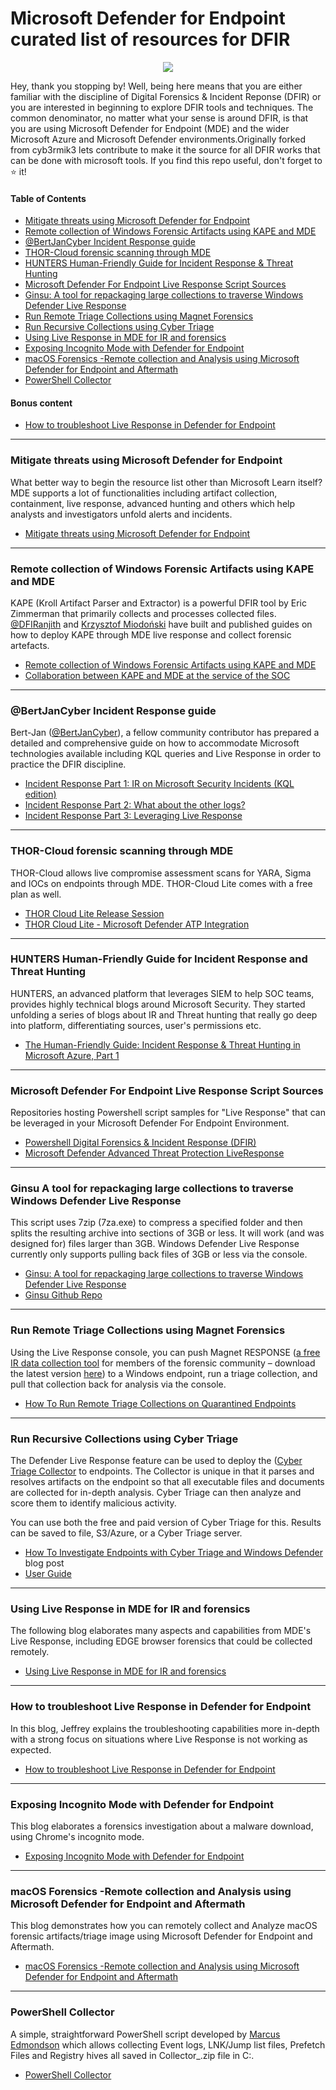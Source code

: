 # Microsoft Defender for Endpoint curated list of resources for DFIR

<p align="center">
  <img src="https://images2.imgbox.com/94/d2/6Jd7QaSP_o.jpg">
</p>

Hey, thank you stopping by! Well, being here means that you are either familiar with the discipline of Digital Forensics & Incident Reponse (DFIR) or you are interested in beginning to explore DFIR tools and techniques. The common denominator, no matter what your sense is around DFIR, is that you are using Microsoft Defender for Endpoint (MDE) and the wider Microsoft Azure and Microsoft Defender environments.Originally forked from cyb3rmik3 lets contribute to make it the source for all DFIR works that can be done with microsoft tools.
If you find this repo useful, don't forget to ⭐ it!

#### Table of Contents
- [Mitigate threats using Microsoft Defender for Endpoint](#mitigate-threats-using-microsoft-defender-for-endpoint)
- [Remote collection of Windows Forensic Artifacts using KAPE and MDE](#remote-collection-of-windows-forensic-artifacts-using-kape-and-mde)
- [@BertJanCyber Incident Response guide](#@bertjancyber-incident-response-guide)
- [THOR-Cloud forensic scanning through MDE](#thor-cloud-forensic-scanning-through-mde)
- [HUNTERS Human-Friendly Guide for Incident Response & Threat Hunting](#hunters-human-friendly-guide-for-incident-response-and-threat-hunting)
- [Microsoft Defender For Endpoint Live Response Script Sources](#microsoft-defender-for-endpoint-live-response-script-sources)
- [Ginsu: A tool for repackaging large collections to traverse Windows Defender Live Response](#ginsu-a-tool-for-repackaging-large-collections-to-traverse-windows-defender-live-response)
- [Run Remote Triage Collections using Magnet Forensics](#run-remote-triage-collections-using-magnet-forensics)
- [Run Recursive Collections using Cyber Triage](#run-recursive-collections-using-cyber-triage)
- [Using Live Response in MDE for IR and forensics](#using-live-response-in-mde-for-ir-and-forensics)
- [Exposing Incognito Mode with Defender for Endpoint](#exposing-incognito-mode-with-defender-for-endpoint)
- [macOS Forensics -Remote collection and Analysis using Microsoft Defender for Endpoint and Aftermath](#macos-forensics-remote-collection-and-analysis-using-microsoft-defender-for-endpoint-and-aftermath)
- [PowerShell Collector](#powershell-collector)

#### Bonus content
- [How to troubleshoot Live Response in Defender for Endpoint](#how-to-troubleshoot-live-response-in-defender-for-endpoint)

---

### Mitigate threats using Microsoft Defender for Endpoint

What better way to begin the resource list other than Microsoft Learn itself? MDE supports a lot of functionalities including artifact collection, containment, live response, advanced hunting and others which help analysts and investigators unfold alerts and incidents.

 - [Mitigate threats using Microsoft Defender for Endpoint](https://learn.microsoft.com/en-us/training/paths/sc-200-mitigate-threats-using-microsoft-defender-for-endpoint/)

---

### Remote collection of Windows Forensic Artifacts using KAPE and MDE

KAPE (Kroll Artifact Parser and Extractor) is a powerful DFIR tool by Eric Zimmerman that primarily collects and processes collected files. [@DFIRanjith](https://twitter.com/DFIRanjith) and [Krzysztof Miodoński](https://www.linkedin.com/in/krzysztof-miodonski/) have built and published guides on how to deploy KAPE through MDE live response and collect forensic artefacts.

 - [Remote collection of Windows Forensic Artifacts using KAPE and MDE](https://medium.com/@DFIRanjith/remote-collection-of-windows-forensic-artifacts-using-kape-and-microsoft-defender-for-endpoint-f7d3a857e2e0)
 - [Collaboration between KAPE and MDE at the service of the SOC](https://www.linkedin.com/pulse/collaboration-between-kape-microsoft-defender-service-miodo%C5%84ski-ip2vf)

---

### @BertJanCyber Incident Response guide

Bert-Jan ([@BertJanCyber](https://twitter.com/BertJanCyber)), a fellow community contributor has prepared a detailed and comprehensive guide on how to accommodate Microsoft technologies available including KQL queries and Live Response in order to practice the DFIR discipline.

 - [Incident Response Part 1: IR on Microsoft Security Incidents (KQL edition)](https://kqlquery.com/posts/kql-incident-response/)
 - [Incident Response Part 2: What about the other logs?](https://kqlquery.com/posts/kql-incident-response-everything-else/)
 - [Incident Response Part 3: Leveraging Live Response](https://kqlquery.com/posts/leveraging-live-response/)

---

### THOR-Cloud forensic scanning through MDE

THOR-Cloud allows live compromise assessment scans for YARA, Sigma and IOCs on endpoints through MDE. THOR-Cloud Lite comes with a free plan as well.

 - [THOR Cloud Lite Release Session](https://www.youtube.com/watch?v=ApeXFnFkKZg)
 - [THOR Cloud Lite - Microsoft Defender ATP Integration](https://www.youtube.com/watch?v=RubV7Cr1_FA)

---

### HUNTERS Human-Friendly Guide for Incident Response and Threat Hunting

HUNTERS, an advanced platform that leverages SIEM to help SOC teams, provides highly technical blogs around Microsoft Security. They started unfolding a series of blogs about IR and Threat hunting that really go deep into platform, differentiating sources, user's permissions etc.

 - [The Human-Friendly Guide: Incident Response & Threat Hunting in Microsoft Azure, Part 1](https://www.hunters.security/en/blog/human-friendly-guide-incident-response-microsoft-and-threat-hunting-azure-1?s=03)

---

### Microsoft Defender For Endpoint Live Response Script Sources

Repositories hosting Powershell script samples for "Live Response" that can be leveraged in your Microsoft Defender For Endpoint Environment.

 - [Powershell Digital Forensics & Incident Response (DFIR)](https://github.com/Bert-JanP/Incident-Response-Powershell)
 - [Microsoft Defender Advanced Threat Protection LiveResponse](https://github.com/YongRhee-MDE/LiveResponse)

---

### Ginsu A tool for repackaging large collections to traverse Windows Defender Live Response

This script uses 7zip (7za.exe) to compress a specified folder and then splits the resulting archive into sections of 3GB or less. It will work (and was designed for) files larger than 3GB. Windows Defender Live Response currently only supports pulling back files of 3GB or less via the console.

 - [Ginsu: A tool for repackaging large collections to traverse Windows Defender Live Response](https://bakerstreetforensics.com/2023/11/16/ginsu-a-tool-for-repackaging-large-collections-to-traverse-windows-defender-live-response/)
 - [Ginsu Github Repo](https://github.com/dwmetz/Ginsu)

---

### Run Remote Triage Collections using Magnet Forensics

Using the Live Response console, you can push Magnet RESPONSE ([a free IR data collection tool](https://www.magnetforensics.com/blog/getting-started-with-magnet-response/) for members of the forensic community – download the latest version [here](https://www.magnetforensics.com/resources/magnet-response/)) to a Windows endpoint, run a triage collection, and pull that collection back for analysis via the console.

 - [How To Run Remote Triage Collections on Quarantined Endpoints](https://www.magnetforensics.com/blog/how-to-run-remote-triage-collections-on-quarantined-endpoints/)

---

### Run Recursive Collections using Cyber Triage

The Defender Live Response feature can be used to deploy the ([Cyber Triage Collector](https://www.cybertriage.com/cyber-triage-dfir-collector/) to endpoints. The Collector is unique in that it parses and resolves artifacts on the endpoint so that all executable files and documents are collected for in-depth analysis.  Cyber Triage can then analyze and score them to identify malicious activity. 

You can use both the free and paid version of Cyber Triage for this. Results can be saved to file, S3/Azure, or a Cyber Triage server. 

- [How To Investigate Endpoints with Cyber Triage and Windows Defender](https://www.cybertriage.com/blog/how-to-investigate-endpoints-with-cyber-triage-and-windows-defender/) blog post
- [User Guide](https://docs.cybertriage.com/en/latest/chapters/integrations/defender_collect.html)

---

### Using Live Response in MDE for IR and forensics

The following blog elaborates many aspects and capabilities from MDE's Live Response, including EDGE browser forensics that could be collected remotely.

- [Using Live Response in MDE for IR and forensics](https://medium.com/@DefenderX/using-live-response-in-mde-for-ir-and-forensics-7c1b82579740)

---

### How to troubleshoot Live Response in Defender for Endpoint

In this blog, Jeffrey explains the troubleshooting capabilities more in-depth with a strong focus on situations where Live Response is not working as expected.

- [How to troubleshoot Live Response in Defender for Endpoint](https://jeffreyappel.nl/how-to-troubleshoot-live-response-in-defender-for-endpoint/)

---

### Exposing Incognito Mode with Defender for Endpoint

This blog elaborates a forensics investigation about a malware download, using Chrome's incognito mode.

- [Exposing Incognito Mode with Defender for Endpoint](https://www.johncysa.com/forensics-exposing-incognito-mode-with-defender-for-endpoint)

---

### macOS Forensics -Remote collection and Analysis using Microsoft Defender for Endpoint and Aftermath

This blog demonstrates how you can remotely collect and Analyze macOS forensic artifacts/triage image using Microsoft Defender for Endpoint and Aftermath.

- [macOS Forensics -Remote collection and Analysis using Microsoft Defender for Endpoint and Aftermath](https://medium.com/@DFIRanjith/macos-forensics-remote-collection-and-analysis-using-microsoft-defender-for-endpoint-and-7f6b80c3ee62)

---

### PowerShell Collector

A simple, straightforward PowerShell script developed by [Marcus Edmondson](https://github.com/medmondson44) which allows collecting Event logs, LNK/Jump list files, Prefetch Files and Registry hives all saved in Collector_.zip file in C:.

- [PowerShell Collector](https://github.com/medmondson44/powershell_collector)
